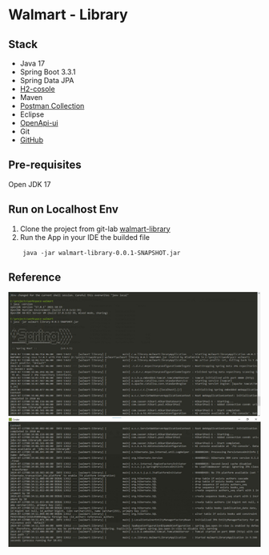 # Walmart - Library

## Stack
- Java 17
- Spring Boot 3.3.1
- Spring Data JPA
- [H2-cosole](http://localhost:8080/h2-console)
- Maven
- [Postman Collection](./Library.postman_collection.json)
- Eclipse
- [OpenApi-ui](http://localhost:8080/swagger-ui/index.html)
- Git
- [GitHub](https://github.com/cruzgarciamb/walmart)

## Pre-requisites
Open JDK 17

## Run on Localhost Env
1. Clone the project from git-lab
[walmart-library](https://github.com/cruzgarciamb/walmart)
2. Run the App in your IDE the builded file
```shell
    java -jar walmart-library-0.0.1-SNAPSHOT.jar
```

## Reference
![deployment shell](./local_deployment_1.jpg)
![deployment shell](./local_deployment_2.jpg)
